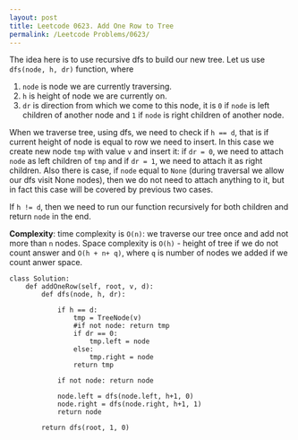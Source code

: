 ```yaml
---
layout: post
title: Leetcode 0623. Add One Row to Tree
permalink: /Leetcode Problems/0623/
---
```


The idea here is to use recursive dfs to build our new tree. Let us use `dfs(node, h, dr)` function, where

1. `node` is node we are currently traversing.
2. `h` is height of node we are currently on.
3. `dr` is direction from which we come to this node, it is `0` if `node` is left children of another node and `1` if `node` is right children of another node.

When we traverse tree, using dfs, we need to check if `h == d`, that is if current height of node is equal to row we need to insert. In this case we create new node `tmp` with value `v` and insert it: if `dr = 0`, we need to attach `node` as left children of `tmp` and if `dr = 1`, we need to attach it as right children. Also there is case, if `node` equal to `None` (during traversal we allow our dfs visit None nodes), then we do not need to attach anything to it, but in fact this case will be covered by previous two cases.

If `h != d`, then we need to run our function recursively for both children and return `node` in the end.

**Complexity**: time complexity is `O(n)`: we traverse our tree once and add not more than `n` nodes. Space complexity is `O(h)` - height of tree if we do not count answer and `O(h + n+ q)`, where `q` is number of nodes we added if we count anwer space.

```
class Solution:
    def addOneRow(self, root, v, d):
        def dfs(node, h, dr):
            
            if h == d:
                tmp = TreeNode(v)
                #if not node: return tmp
                if dr == 0:
                    tmp.left = node
                else:
                    tmp.right = node
                return tmp
            
            if not node: return node
            
            node.left = dfs(node.left, h+1, 0)
            node.right = dfs(node.right, h+1, 1)
            return node
            
        return dfs(root, 1, 0)
```
